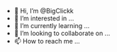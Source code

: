 - 👋 Hi, I’m @BigClickk
- 👀 I’m interested in ...
- 🌱 I’m currently learning ...
- 💞️ I’m looking to collaborate on ...
- 📫 How to reach me ...

<!---
BigClickk/BigClickk is a ✨ special ✨ repository because its `README.md` (this file) appears on your GitHub profile.
You can click the Preview link to take a look at your changes.
--->
